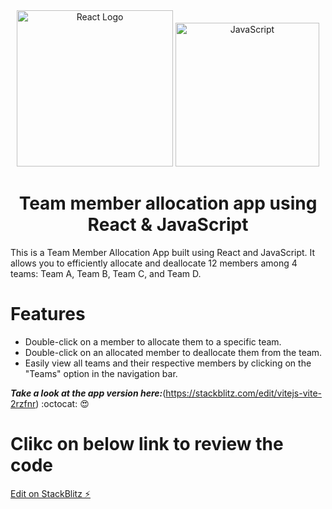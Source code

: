   <div align="center">
    <img title="Outlier" src="https://upload.wikimedia.org/wikipedia/commons/a/a7/React-icon.svg" alt="React Logo" width="250" />
    <img title="TypeScript" alt="JavaScript" height=230
      src="https://upload.wikimedia.org/wikipedia/commons/6/6a/JavaScript-logo.png">
   </div>
  <h1 align="center">
    Team member allocation app using React & JavaScript
  </h1>

  This is a Team Member Allocation App built using React and JavaScript. It allows you to efficiently allocate and deallocate 12 members among 4 teams: Team A, Team B, Team C, and Team D.

# Features
* Double-click on a member to allocate them to a specific team.
* Double-click on an allocated member to deallocate them from the team.
* Easily view all teams and their respective members by clicking on the "Teams" option in the navigation bar.
 
<strong><em>Take a look at the app version here:</em></strong>(https://stackblitz.com/edit/vitejs-vite-2rzfnr) :octocat: :heart_eyes:


# Clikc on below link to review the code
[Edit on StackBlitz ⚡️](https://stackblitz.com/edit/vitejs-vite-2rzfnr)
